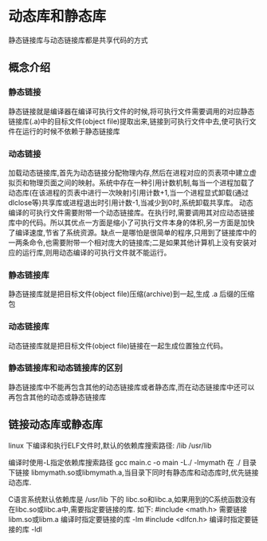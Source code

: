 # 动态库和静态库
静态链接库与动态链接库都是共享代码的方式

## 概念介绍
### 静态链接  
静态链接就是编译器在编译可执行文件的时候,将可执行文件需要调用的对应静态链接库(.a)中的目标文件(object file)提取出来,链接到可执行文件中去,使可执行文件在运行的时候不依赖于静态链接库

### 动态链接  
加载动态链接库,首先为动态链接分配物理内存,然后在进程对应的页表项中建立虚拟页和物理页面之间的映射。系统中存在一种引用计数机制,每当一个进程加载了动态库(在该进程的页表中进行一次映射)引用计数+1,当一个进程显式卸载(通过dlclose等)共享库或进程退出时引用计数-1,当减少到0时,系统卸载共享库。
动态编译的可执行文件需要附带一个动态链接库。在执行时,需要调用其对应动态链接库中的代码。所以其优点一方面是缩小了可执行文件本身的体积,另一方面是加快了编译速度,节省了系统资源。缺点一是哪怕是很简单的程序,只用到了链接库中的一两条命令,也需要附带一个相对庞大的链接库;二是如果其他计算机上没有安装对应的运行库,则用动态编译的可执行文件就不能运行。


### 静态链接库 
静态链接库就是把目标文件(object file)压缩(archive)到一起,生成 .a 后缀的压缩包

### 动态链接库 
动态链接库就是把目标文件(object file)链接在一起生成位置独立代码。

### 静态链接库和动态链接库的区别  
静态链接库中不能再包含其他的动态链接库或者静态库,而在动态链接库中还可以再包含其他的动态或静态链接库


## 链接动态库或静态库
linux 下编译和执行ELF文件时,默认的依赖库搜索路径: /lib  /usr/lib

编译时使用-L指定依赖库搜索路径
gcc main.c -o main -L./ -lmymath
在 ./ 目录下链接 libmymath.so或libmymath.a,当目录下同时有静态库和动态库时,优先链接动态库. 

C语言系统默认依赖库是 /usr/lib 下的 libc.so和libc.a,如果用到的C系统函数没有在libc.so或libc.a中,需要指定要链接的库.
如下:
#include <math.h>       需要链接libm.so或libm.a  编译时指定要链接的库 -lm
#include <dlfcn.h>      编译时指定要链接的库 -ldl

